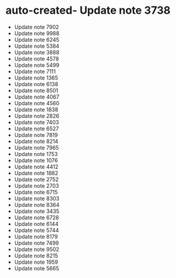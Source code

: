 # auto-created- Update note 3738
- Update note 7902
- Update note 9988
- Update note 6245
- Update note 5384
- Update note 3888
- Update note 4578
- Update note 5499
- Update note 7111
- Update note 1365
- Update note 6138
- Update note 8501
- Update note 4067
- Update note 4560
- Update note 1838
- Update note 2826
- Update note 7403
- Update note 6527
- Update note 7819
- Update note 8214
- Update note 7965
- Update note 1753
- Update note 1076
- Update note 4412
- Update note 1882
- Update note 2752
- Update note 2703
- Update note 6715
- Update note 8303
- Update note 8364
- Update note 3435
- Update note 6728
- Update note 6144
- Update note 5744
- Update note 8179
- Update note 7499
- Update note 9502
- Update note 8215
- Update note 1959
- Update note 5665

